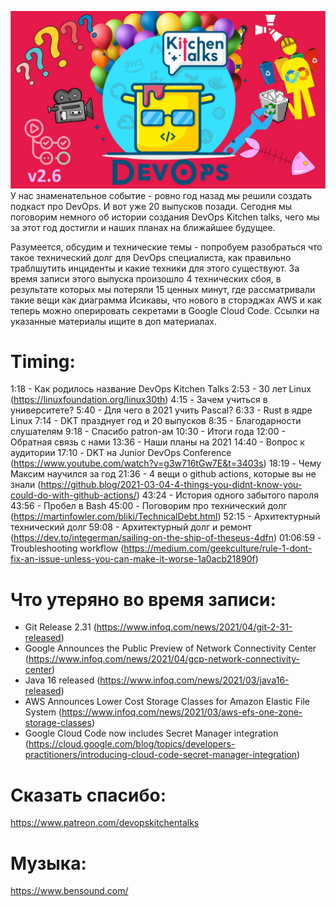 ![logo](data/dkt20-logo.jpg)
У нас знаменательное событие - ровно год назад мы решили создать подкаст про DevOps. И вот уже 20 выпусков позади. Сегодня мы поговорим немного об истории создания DevOps Kitchen talks, чего мы за этот год достигли и наших планах на ближайшее будущее. 

Разумеется, обсудим и технические темы - попробуем разобраться что такое технический долг для DevOps специалиста, как правильно траблшутить инциденты и какие техники для этого существуют.
За время записи этого выпуска произошло 4 технических сбоя, в результате которых мы потеряли 15 ценных минут, где рассматривали такие вещи как диаграмма Исикавы, что нового в сторэджах AWS и как теперь можно оперировать секретами в Google Cloud Code. Ссылки на указанные материалы ищите в доп материалах.

# Timing:
1:18 - Как родилось название DevOps Kitchen Talks
2:53 - 30 лет Linux (https://linuxfoundation.org/linux30th)
4:15 - Зачем учиться в университете?
5:40 - Для чего в 2021 учить Pascal?
6:33 - Rust в ядре Linux
7:14 - DKT празднует год и 20 выпусков
8:35 - Благодарности слушателям
9:18 - Спасибо patron-ам
10:30 - Итоги года
12:00 - Обратная связь с нами
13:36 - Наши планы на 2021
14:40 - Вопрос к аудитории
17:10 - DKT на Junior DevOps Conference (https://www.youtube.com/watch?v=g3w716tGw7E&t=3403s)
18:19 - Чему Максим научился за год
21:36 - 4 вещи о github actions, которые вы не знали (https://github.blog/2021-03-04-4-things-you-didnt-know-you-could-do-with-github-actions/)
43:24 - История одного забытого пароля
43:56 - Пробел в Bash
45:00 - Поговорим про технический долг  (https://martinfowler.com/bliki/TechnicalDebt.html)
52:15 - Архитектурный технический долг
59:08 - Архитектурный долг и ремонт (https://dev.to/integerman/sailing-on-the-ship-of-theseus-4dfn)
01:06:59 - Troubleshooting workflow (https://medium.com/geekculture/rule-1-dont-fix-an-issue-unless-you-can-make-it-worse-1a0acb21890f)

# Что утеряно во время записи:
- Git Release 2.31 (https://www.infoq.com/news/2021/04/git-2-31-released)
- Google Announces the Public Preview of Network Connectivity Center (https://www.infoq.com/news/2021/04/gcp-network-connectivity-center)
- Java 16 released (https://www.infoq.com/news/2021/03/java16-released)
- AWS Announces Lower Cost Storage Classes for Amazon Elastic File System (https://www.infoq.com/news/2021/03/aws-efs-one-zone-storage-classes)
- Google Cloud Code now includes Secret Manager integration (https://cloud.google.com/blog/topics/developers-practitioners/introducing-cloud-code-secret-manager-integration)

# Сказать спасибо:
https://www.patreon.com/devopskitchentalks

# Музыка:
https://www.bensound.com/